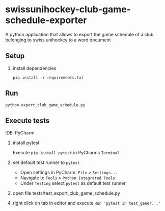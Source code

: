 # swissunihockey-club-game-schedule-exporter
A python application that allows to export the game schedule of a club belonging to swiss unihockey to a word document


## Setup
1. install dependencies

    `pip install -r requirements.txt`

## Run
`python export_club_game_schedule.py`


## Execute tests
IDE: PyCharm

1. install pytest

    Execute `pip install pytest` in PyCharms `Terminal`

2. set default test runner to `pytest`

    - Open settings in PyCharm: `File` > `Settings...`
    - Navigate to `Tools` > `Python Integrated Tools`
    - Under `Testing` select `pytest` as default test runner

3. open file tests/test_export_club_game_schedule.py

4. right click on tab in editor and execute `Run 'pytest in test_gener...'`
